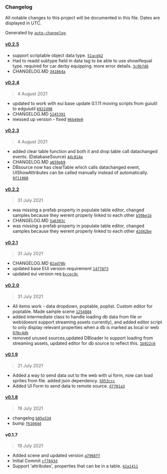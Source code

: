 ### Changelog

All notable changes to this project will be documented in this file. Dates are displayed in UTC.

Generated by [`auto-changelog`](https://github.com/CookPete/auto-changelog).

#### [v0.2.5](https://github.com/ChrisAshtear/EUIDatasources/compare/v0.2.4...v0.2.5)

- support scriptable object data type. [`51acd42`](https://github.com/ChrisAshtear/EUIDatasources/commit/51acd426df934bc3e672c9dffa61530966bcd018)
- Had to readd subtype field in data tag to be able to use showifequal type. required for car derby equipping. more error details. [`3c9b7d6`](https://github.com/ChrisAshtear/EUIDatasources/commit/3c9b7d652f9cbe94aa2c7a1a57469b095399289e)
- CHANGELOG.MD [`341864a`](https://github.com/ChrisAshtear/EUIDatasources/commit/341864a5d26edd6fb4a21e62a91bd9c92d7a67c4)

#### [v0.2.4](https://github.com/ChrisAshtear/EUIDatasources/compare/v0.2.3...v0.2.4)

> 4 August 2021

- updated to work with eui base update 0.1.11 moving scripts from guiutil to edguiutil [`6922d98`](https://github.com/ChrisAshtear/EUIDatasources/commit/6922d9829f6b561225c7f672d2191f51779c3776)
- CHANGELOG.MD [`5245391`](https://github.com/ChrisAshtear/EUIDatasources/commit/52453918ef17eef02889d50e2619d3adae674da2)
- messed up version - fixed [`96b49e0`](https://github.com/ChrisAshtear/EUIDatasources/commit/96b49e09b1f964a8e7d22886ba508f648721c248)

#### [v0.2.3](https://github.com/ChrisAshtear/EUIDatasources/compare/v0.2.2...v0.2.3)

> 4 August 2021

- added clear table function and both it and drop table call datachanged events. (DatabaseSource) [`4dc814e`](https://github.com/ChrisAshtear/EUIDatasources/commit/4dc814e44fcba368a6fb799efb10c98fad77c032)
- CHANGELOG.MD [`a659eb9`](https://github.com/ChrisAshtear/EUIDatasources/commit/a659eb971a232dfe5a5793dab4d7df906667e745)
- DBsource now has clearTable which calls datachanged event, UIShowAttributes can be called manually instead of automatically. [`9f11980`](https://github.com/ChrisAshtear/EUIDatasources/commit/9f1198010661ea14abcb2656e50688f922768f4d)

#### [v0.2.2](https://github.com/ChrisAshtear/EUIDatasources/compare/v0.2.1...v0.2.2)

> 31 July 2021

- was missing a prefab property in populate table editor, changed samples because they werent properly linked to each other [`b59be1b`](https://github.com/ChrisAshtear/EUIDatasources/commit/b59be1bdd46a34c8d6f349f1b022cba0890d02f5)
- CHANGELOG.MD [`5a6303c`](https://github.com/ChrisAshtear/EUIDatasources/commit/5a6303c1e61836e794f005fcc1bef0448cd58f9f)
- was missing a prefab property in populate table editor, changed samples because they werent properly linked to each other [`42d42be`](https://github.com/ChrisAshtear/EUIDatasources/commit/42d42be6f4b63a91f0fe8134f02059e9d23d144c)

#### [v0.2.1](https://github.com/ChrisAshtear/EUIDatasources/compare/v0.2.0...v0.2.1)

> 31 July 2021

- CHANGELOG.MD [`02ad70b`](https://github.com/ChrisAshtear/EUIDatasources/commit/02ad70bc904a2a84285e82cca16dc742d28b2900)
- updated base EUI version requirement [`14778f3`](https://github.com/ChrisAshtear/EUIDatasources/commit/14778f3c565e52aedea1b32f80a802bb8b573177)
- updated eui version req [`6ccec9c`](https://github.com/ChrisAshtear/EUIDatasources/commit/6ccec9cad63b0c36c13dd2c6cb8ff26aa06fb1ca)

#### [v0.2.0](https://github.com/ChrisAshtear/EUIDatasources/compare/v0.1.9...v0.2.0)

> 31 July 2021

- All items work - data dropdown, poptable, poplist. Custom editor for poptable. Made sample scene [`1254884`](https://github.com/ChrisAshtear/EUIDatasources/commit/125488441d3c54e105355a8e8006a31e333e94bf)
- added intermediate class to handle loading db data from file or web(doesnt support streaming assets currently), and added editor script to only display relevant properties when a db is marked as local or web [`970c4db`](https://github.com/ChrisAshtear/EUIDatasources/commit/970c4db94eac3c36fbab93b1e210ec77b1274a75)
- removed unused sources,updated DBloader to support loading from streaming assets, updated editor for db source to reflect this. [`1b922c6`](https://github.com/ChrisAshtear/EUIDatasources/commit/1b922c637c90802d28bb305cf5e03a14bc334a63)

#### [v0.1.9](https://github.com/ChrisAshtear/EUIDatasources/compare/v0.1.8...v0.1.9)

> 21 July 2021

- Added a way to send data out to the web with ui form, now can load sprites from file. added json dependency. [`5053ccc`](https://github.com/ChrisAshtear/EUIDatasources/commit/5053cccaf52e05fb70020fb3cd21208b0cf94096)
- Added UI Form to send data to remote source. [`d7701a3`](https://github.com/ChrisAshtear/EUIDatasources/commit/d7701a3b2312d16059a1b7cbdefede3f55814b1a)

#### [v0.1.8](https://github.com/ChrisAshtear/EUIDatasources/compare/v0.1.7...v0.1.8)

> 19 July 2021

- changelog [`b85e534`](https://github.com/ChrisAshtear/EUIDatasources/commit/b85e5348c28587ac590bf61eac1665f12821dbd3)
- bump [`f61044d`](https://github.com/ChrisAshtear/EUIDatasources/commit/f61044dad37b0b694d34a72e783bf4549fdd4f40)

#### v0.1.7

> 19 July 2021

- Added scene and updated version [`a7968ff`](https://github.com/ChrisAshtear/EUIDatasources/commit/a7968ff71dcb2d092e15990418b8400b42adc84d)
- Initial Commit [`cf7693d`](https://github.com/ChrisAshtear/EUIDatasources/commit/cf7693d70be5a9c5b4dbdd4ec0494fb4746ccf98)
- Support 'attributes', properties that can be in a table. [`42a1411`](https://github.com/ChrisAshtear/EUIDatasources/commit/42a1411f199f7005306a15154ff0e3b9dfca57e7)

